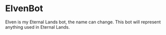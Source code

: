 # ElvenBot
Elven is my Eternal Lands bot, the name can change. This bot will represent anything used in Eternal Lands.
